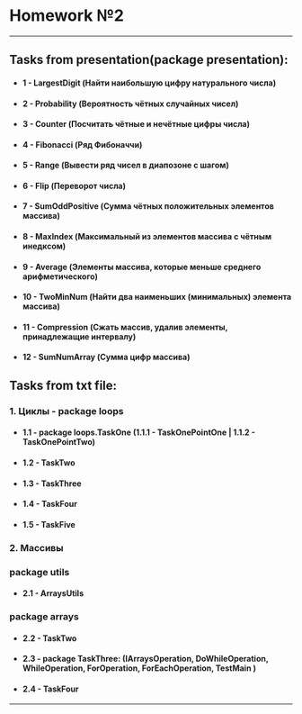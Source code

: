 # Homework №2
***
## Tasks from presentation(package presentation):
* #### 1 - LargestDigit (Найти наибольшую цифру натурального числа)
* #### 2 - Probability (Вероятность чётных случайных чисел)
* #### 3 - Counter (Посчитать чётные и нечётные цифры числа)
* #### 4 - Fibonacci (Ряд Фибоначчи)
* #### 5 - Range (Вывести ряд чисел в диапозоне с шагом)
* #### 6 - Flip (Переворот числа)
* #### 7 - SumOddPositive (Сумма чётных положительных элементов массива)
* #### 8 - MaxIndex (Максимальный из элементов массива с чётным инедксом)
* #### 9 - Average (Элементы массива, которые меньше среднего арифметического)
* #### 10 - TwoMinNum (Найти два наименьших (минимальных) элемента массива)
* #### 11 - Compression (Сжать массив, удалив элементы, принадлежащие интервалу)
* #### 12 - SumNumArray (Сумма цифр массива)
## Tasks from txt file:
### 1. Циклы - package loops
* #### 1.1 - package loops.TaskOne  (1.1.1 - TaskOnePointOne  |  1.1.2 - TaskOnePointTwo)
* #### 1.2 - TaskTwo
* #### 1.3 - TaskThree
* #### 1.4 - TaskFour
* #### 1.5 - TaskFive
### 2. Массивы
### package utils   
* #### 2.1 - ArraysUtils
### package arrays 
* #### 2.2 - TaskTwo
* #### 2.3 - package TaskThree: (IArraysOperation, DoWhileOperation, WhileOperation, ForOperation, ForEachOperation, TestMain )          
* #### 2.4 - TaskFour
***
